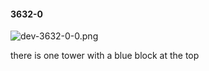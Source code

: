 #### 3632-0
![dev-3632-0-0.png](https://github.com/lil-lab/nlvr/raw/master/nlvr/dev/images/1/dev-3632-0-0.png "dev-3632-0-0.png")

there is one tower with a blue block at the top